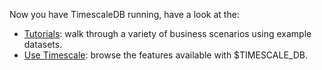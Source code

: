Now you have TimescaleDB running, have a look at the:

* [Tutorials][tutorials]: walk through a variety of business scenarios using example datasets.
* [Use Timescale][tsdb-docs]: browse the features available with $TIMESCALE_DB.

[tsdb-docs]: /use-timescale/:currentVersion:/
[tutorials]: /tutorials/:currentVersion:/
